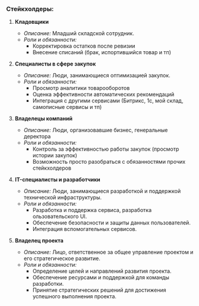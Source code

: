 ### Стейкхолдеры:

1. **Кладовщики**
    - *Описание:* Младший складской сотрудник.
    - *Роли и обязанности:*
        - Корректировка остатков после ревизии
        - Внесение списаний (брак, испортившийся товар и тп)

2. **Специалисты в сфере закупок**
    - *Описание:* Люди, занимающиеся оптимизацией закупок.
    - *Роли и обязанности:*
        - Просмотр аналитики товарооборотов
        - Оценка эффективности автоматических рекомендаций
        - Интеграция с другими сервисами (Битрикс, 1с, мой склад, самописные сервисы и тп)

3. **Владелецы компаний**
    - *Описание:* Люди, организовавшие бизнес, генеральные деректора
    - *Роли и обязанности:*
        - Контроль за эффективностью работы закупок (просмотр истории закупок)
        - Возможность просто разобраться с обязанностями прочих стейкхолдеров

4. **IT-специалисты и разработчики**
    - *Описание:* Люди, занимающиеся разработкой и поддержкой технической инфраструктуры.
    - *Роли и обязанности:*
        - Разработка и поддержка сервиса, разработка ользовательского UI.
        - Обеспечение безопасности и защиты данных пользователей.
        - Интеграция вспомогательных сервисов.

5. **Владелец проекта**
    - *Описание:* Лицо, ответственное за общее управление проектом и его стратегическое развитие.
    - *Роли и обязанности:*
        - Определение целей и направлений развития проекта.
        - Обеспечение ресурсами и поддержкой для команды разработки.
        - Принятие стратегических решений для достижения успешного выполнения проекта.
